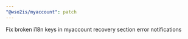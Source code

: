 ```yaml
---
"@wso2is/myaccount": patch
---
```


Fix broken i18n keys in myaccount recovery section error notifications
